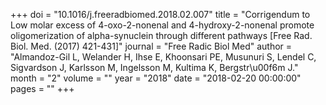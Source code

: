 +++
doi = "10.1016/j.freeradbiomed.2018.02.007"
title = "Corrigendum to Low molar excess of 4-oxo-2-nonenal and 4-hydroxy-2-nonenal promote oligomerization of alpha-synuclein through different pathways [Free Rad. Biol. Med. (2017) 421-431]"
journal = "Free Radic Biol Med"
author = "Almandoz-Gil L, Welander H, Ihse E, Khoonsari PE, Musunuri S, Lendel C, Sigvardson J, Karlsson M, Ingelsson M, Kultima K, Bergstr\u00f6m J."
month = "2"
volume = ""
year = "2018"
date = "2018-02-20 00:00:00"
pages = ""
+++

